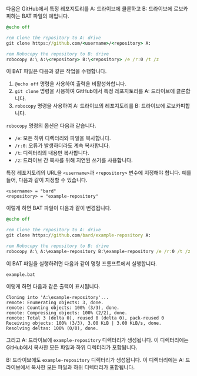 다음은 GitHub에서 특정 레포지토리를 A: 드라이브에 클론하고 B: 드라이브에 로보카피하는 BAT 파일의 예입니다.

```bat
@echo off

rem Clone the repository to A: drive
git clone https://github.com/<username>/<repository> A:

rem Robocopy the repository to B: drive
robocopy A:\ A:\<repository> B:\<repository> /e /r:0 /t /z
```

이 BAT 파일은 다음과 같은 작업을 수행합니다.

1. `@echo off` 명령을 사용하여 출력을 비활성화합니다.
2. `git clone` 명령을 사용하여 GitHub에서 특정 레포지토리를 A: 드라이브에 클론합니다.
3. `robocopy` 명령을 사용하여 A: 드라이브의 레포지토리를 B: 드라이브에 로보카피합니다.

`robocopy` 명령의 옵션은 다음과 같습니다.

* `/e`: 모든 하위 디렉터리와 파일을 복사합니다.
* `/r:0`: 오류가 발생하더라도 계속 복사합니다.
* `/t`: 디렉터리의 내용만 복사합니다.
* `/z`: 드라이브 간 복사를 위해 지연된 쓰기를 사용합니다.

특정 레포지토리의 URL을 `<username>`과 `<repository>` 변수에 지정해야 합니다. 예를 들어, 다음과 같이 지정할 수 있습니다.

```
<username> = "bard"
<repository> = "example-repository"
```

이렇게 하면 BAT 파일이 다음과 같이 변경됩니다.

```bat
@echo off

rem Clone the repository to A: drive
git clone https://github.com/bard/example-repository A:

rem Robocopy the repository to B: drive
robocopy A:\ A:\example-repository B:\example-repository /e /r:0 /t /z
```

이 BAT 파일을 실행하려면 다음과 같이 명령 프롬프트에서 실행합니다.

```
example.bat
```

이렇게 하면 다음과 같은 출력이 표시됩니다.

```
Cloning into 'A:\example-repository'...
remote: Enumerating objects: 3, done.
remote: Counting objects: 100% (3/3), done.
remote: Compressing objects: 100% (2/2), done.
remote: Total 3 (delta 0), reused 0 (delta 0), pack-reused 0
Receiving objects: 100% (3/3), 3.00 KiB | 3.00 KiB/s, done.
Resolving deltas: 100% (0/0), done.
```

그리고 A: 드라이브에 `example-repository` 디렉터리가 생성됩니다. 이 디렉터리에는 GitHub에서 복사한 모든 파일과 하위 디렉터리가 포함됩니다.

B: 드라이브에도 `example-repository` 디렉터리가 생성됩니다. 이 디렉터리에는 A: 드라이브에서 복사한 모든 파일과 하위 디렉터리가 포함됩니다.